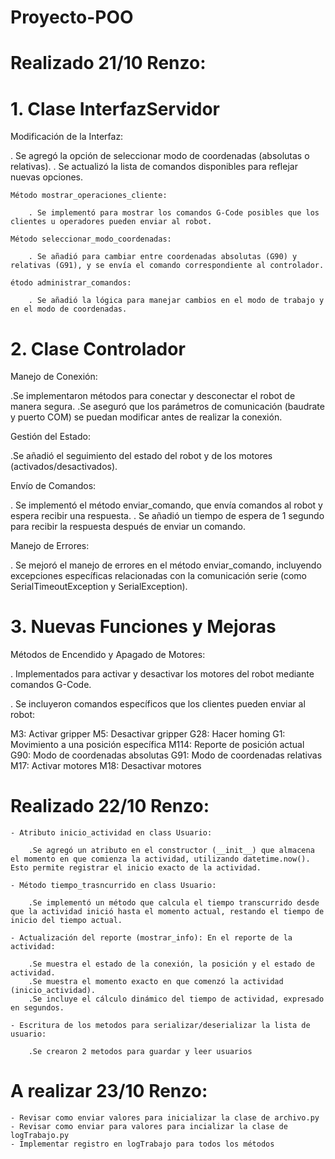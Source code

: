 # Proyecto-POO


# Realizado 21/10 Renzo: 

# 1. Clase InterfazServidor
Modificación de la Interfaz:

. Se agregó la opción de seleccionar modo de coordenadas (absolutas o relativas).
. Se actualizó la lista de comandos disponibles para reflejar nuevas opciones.

    Método mostrar_operaciones_cliente:

        . Se implementó para mostrar los comandos G-Code posibles que los clientes u operadores pueden enviar al robot.

    Método seleccionar_modo_coordenadas:

        . Se añadió para cambiar entre coordenadas absolutas (G90) y relativas (G91), y se envía el comando correspondiente al controlador.

    étodo administrar_comandos:

        . Se añadió la lógica para manejar cambios en el modo de trabajo y en el modo de coordenadas.
# 2. Clase Controlador
Manejo de Conexión:

.Se implementaron métodos para conectar y desconectar el robot de manera segura.
.Se aseguró que los parámetros de comunicación (baudrate y puerto COM) se puedan modificar antes de realizar la conexión.

Gestión del Estado:

.Se añadió el seguimiento del estado del robot y de los motores (activados/desactivados).

Envío de Comandos:

. Se implementó el método enviar_comando, que envía comandos al robot y espera recibir una respuesta.
. Se añadió un tiempo de espera de 1 segundo para recibir la respuesta después de enviar un comando.

Manejo de Errores:

. Se mejoró el manejo de errores en el método enviar_comando, incluyendo excepciones específicas relacionadas con la comunicación serie (como SerialTimeoutException y SerialException).
# 3. Nuevas Funciones y Mejoras

Métodos de Encendido y Apagado de Motores:

. Implementados para activar y desactivar los motores del robot mediante comandos G-Code.

. Se incluyeron comandos específicos que los clientes pueden enviar al robot:

M3: Activar gripper
M5: Desactivar gripper
G28: Hacer homing
G1: Movimiento a una posición específica
M114: Reporte de posición actual
G90: Modo de coordenadas absolutas
G91: Modo de coordenadas relativas
M17: Activar motores
M18: Desactivar motores

# Realizado 22/10 Renzo: 

    - Atributo inicio_actividad en class Usuario: 

        .Se agregó un atributo en el constructor (__init__) que almacena el momento en que comienza la actividad, utilizando datetime.now(). Esto permite registrar el inicio exacto de la actividad.

    - Método tiempo_trasncurrido en class Usuario: 

        .Se implementó un método que calcula el tiempo transcurrido desde que la actividad inició hasta el momento actual, restando el tiempo de inicio del tiempo actual. 

    - Actualización del reporte (mostrar_info): En el reporte de la actividad:

        .Se muestra el estado de la conexión, la posición y el estado de actividad.
        .Se muestra el momento exacto en que comenzó la actividad (inicio_actividad).
        .Se incluye el cálculo dinámico del tiempo de actividad, expresado en segundos.

    - Escritura de los metodos para serializar/deserializar la lista de usuario:

        .Se crearon 2 metodos para guardar y leer usuarios


# A realizar 23/10 Renzo:

    - Revisar como enviar valores para inicializar la clase de archivo.py
    - Revisar como enviar para valores para incializar la clase de logTrabajo.py
    - Implementar registro en logTrabajo para todos los métodos